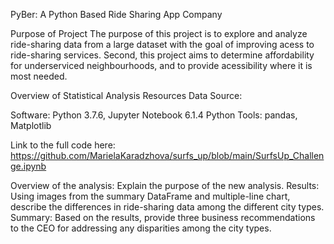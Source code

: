 PyBer: A Python Based Ride Sharing App Company





Purpose of Project
The purpose of this project is to explore and analyze ride-sharing data from a large dataset with the goal of improving acess to ride-sharing services. Second, this project aims to determine affordability for underserviced neighbourhoods, and to provide acessibility where it is most needed.

Overview of Statistical Analysis
Resources
Data Source: 

Software: Python 3.7.6, Jupyter Notebook 6.1.4
Python Tools: pandas, Matplotlib


Link to the full code here: https://github.com/MarielaKaradzhova/surfs_up/blob/main/SurfsUp_Challenge.ipynb


Overview of the analysis: Explain the purpose of the new analysis.
Results: Using images from the summary DataFrame and multiple-line chart, describe the differences in ride-sharing data among the different city types.
Summary: Based on the results, provide three business recommendations to the CEO for addressing any disparities among the city types.